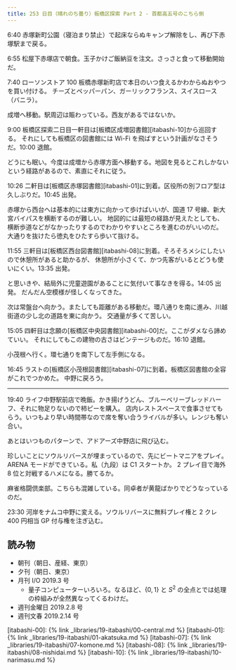 ```yaml
---
title: 253 日目（晴れのち曇り）板橋区探索 Part 2 - 首都高五号のこちら側
---
```


6:40 赤塚新町公園（寝泊まり禁止）で起床ならぬキャンプ解除をし、再び下赤塚駅まで戻る。

6:55 松屋下赤塚店で朝食。玉子かけご飯納豆を注文。さっさと食って移動開始だ。

7:40 ローソンストア 100 板橋赤塚新町店で本日のいつ食えるかわからぬおやつを買い付ける。
チーズとペッパーパン、ガーリックフランス、スイスロース（バニラ）。

成増へ移動。駅周辺は賑わっている。西友があるではないか。

9:00 板橋区探索二日目一軒目は[板橋区成増図書館][itabashi-10]から巡回する。
それにしても板橋区の図書館には Wi-Fi を飛ばすという計画がなさそうだ。10:00 退館。

どうにも眠い。今度は成増から赤塚方面へ移動する。地図を見るとこれしかないという経路があるので、素直にそれに従う。

10:26 二軒目は[板橋区赤塚図書館][itabashi-01]に到着。区役所の別フロア型は久しぶりだ。10:45 出発。

赤塚から西台へは基本的には東方に向かって歩けばいいが、国道 17 号線、新大宮バイパスを横断するのが難しい。
地図的には最短の経路が見えたとしても、横断歩道などがなかったりするのでわかりやすいところを進むのがいいのだ。
大通りを抜けたら徳丸をひたすら歩いて抜ける。

11:55 三軒目は[板橋区西台図書館][itabashi-08]に到着。そろそろメシにしたいので休憩所があると助かるが、
休憩所が小さくて、かつ先客がいるとどうも使いにくい。13:35 出発。

と思いきや、結局外に児童遊園があることに気付いて事なきを得る。14:05 出発。
だんだん空模様が怪しくなってきた。

次は常盤台へ向かう。またしても距離がある移動だ。環八通りを南に進み、川越街道の少し北の道路を東に向かう。
交通量が多くて苦しい。

15:05 四軒目は念願の[板橋区中央図書館][itabashi-00]だ。ここがダメなら諦めていい。
それにしてもこの建物の古さはビンテージものだ。16:10 退館。

小茂根へ行く。環七通りを南下して左手側になる。

16:45 ラストの[板橋区小茂根図書館][itabashi-07]に到着。板橋区図書館の全容がこれでつかめた。
中野に戻ろう。

----------

19:40 ライフ中野駅前店で晩飯。かき揚げうどん、ブルーベリーブレッドハーフ、それに物足りないので柿ピーを購入。
店内レストスペースで食事させてもらう。いつもより早い時間帯なので席を奪い合うライバルが多い。レンジも奪い合い。

あとはいつものパターンで、アドアーズ中野店に飛び込む。

珍しいことにソウルリバースが埋まっているので、先にビートマニアをプレイ。ARENA モードができている。私（九段）は C1 スタートか。
2 プレイ目で海外 8 位と対戦するハメになる。勝てるか。

麻雀格闘倶楽部。こちらも混雑している。同卓者が黄龍ばかりでどうなっているのだ。

23:30 河岸をナムコ中野に変える。ソウルリバースに無料プレイ権と 2 クレ 400 円相当 GP 付与権を注ぎ込む。

## 読み物

* 朝刊（朝日、産経、東京）
* 夕刊（朝日、東京）
* 月刊 I/O 2019.3 号
  * 量子コンピューターいろいろ。なるほど、$\lbrace 0, 1\rbrace$ と $S^2$ の全点とでは処理の枠組みが全然異なってくるわけだ。
* 週刊金曜日 2019.2.8 号
* 週刊文春 2019.2.14 号

[itabashi-00]: {% link _libraries/19-itabashi/00-central.md %}
[itabashi-01]: {% link _libraries/19-itabashi/01-akatsuka.md %}
[itabashi-07]: {% link _libraries/19-itabashi/07-komone.md %}
[itabashi-08]: {% link _libraries/19-itabashi/08-nishidai.md %}
[itabashi-10]: {% link _libraries/19-itabashi/10-narimasu.md %}
